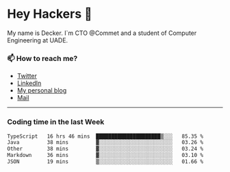 # Hey Hackers 👋

My name is Decker. I`m CTO @Commet and a student of Computer Engineering at UADE.

### 📫 How to reach me?
- [Twitter](https://x.com/0xDecker) 
- [LinkedIn](https://www.linkedin.com/in/decker-urbano/) 
- [My personal blog](http://decker.sh) 
- [Mail](mailto:me@decker.sh)

---

### Coding time in the last Week

<!--START_SECTION:waka-->

```txt
TypeScript   16 hrs 46 mins  █████████████████████▒░░░   85.35 %
Java         38 mins         ▓░░░░░░░░░░░░░░░░░░░░░░░░   03.26 %
Other        38 mins         ▓░░░░░░░░░░░░░░░░░░░░░░░░   03.24 %
Markdown     36 mins         ▓░░░░░░░░░░░░░░░░░░░░░░░░   03.10 %
JSON         19 mins         ▒░░░░░░░░░░░░░░░░░░░░░░░░   01.66 %
```

<!--END_SECTION:waka-->

